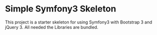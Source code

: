 Simple Symfony3 Skeleton
============

This project is a starter skeleton for using Symfony3 with Bootstrap 3 and jQuery 3.
All needed the Libraries are bundled.
